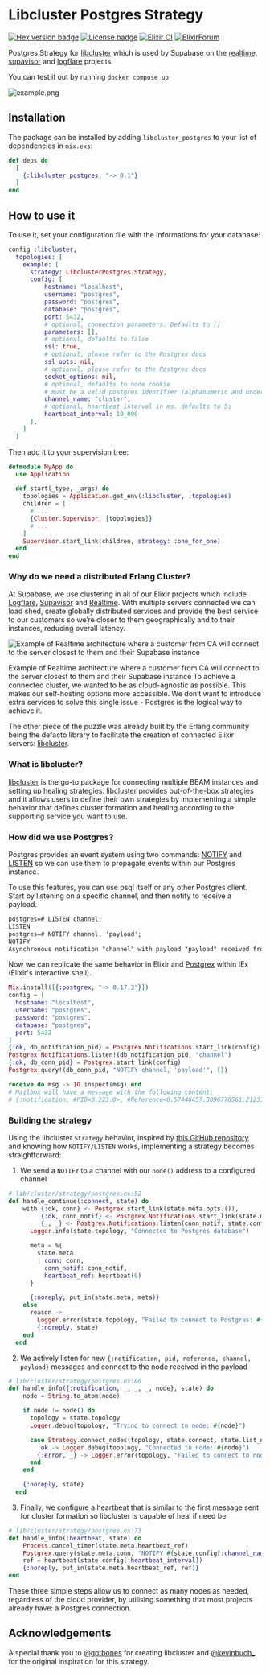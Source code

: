 # Libcluster Postgres Strategy

[![Hex version badge](https://img.shields.io/hexpm/v/libcluster_postgres.svg)](https://hex.pm/packages/libcluster_postgres)
[![License badge](https://img.shields.io/hexpm/l/libcluster_postgres.svg)](https://github.com/supabase/libcluster_postgres/blob/main/LICENSE)
[![Elixir CI](https://github.com/supabase/libcluster_postgres/actions/workflows/elixir.yaml/badge.svg)](https://github.com/supabase/libcluster_postgres/actions/workflows/elixir.yaml)
[![ElixirForum](https://img.shields.io/badge/Elixir_Forum-grey)](https://elixirforum.com/t/libcluster-postgres-clustering-strategy-for-libcluster/60053)

Postgres Strategy for [libcluster](https://hexdocs.pm/libcluster/) which is used by Supabase on the [realtime](https://github.com/supabase/realtime), [supavisor](https://github.com/supabase/supavisor) and [logflare](https://github.com/logflare/logflare) projects.

You can test it out by running `docker compose up`

![example.png](https://github.com/supabase/libcluster_postgres/blob/main/example.png?raw=true)

## Installation

The package can be installed
by adding `libcluster_postgres` to your list of dependencies in `mix.exs`:

```elixir
def deps do
  [
    {:libcluster_postgres, "~> 0.1"}
  ]
end
```

## How to use it

To use it, set your configuration file with the informations for your database:

```elixir
config :libcluster,
  topologies: [
    example: [
      strategy: LibclusterPostgres.Strategy,
      config: [
          hostname: "localhost",
          username: "postgres",
          password: "postgres",
          database: "postgres",
          port: 5432,
          # optional, connection parameters. Defaults to []
          parameters: [],
          # optional, defaults to false
          ssl: true,
          # optional, please refer to the Postgrex docs
          ssl_opts: nil,
          # optional, please refer to the Postgrex docs
          socket_options: nil,
          # optional, defaults to node cookie
          # must be a valid postgres identifier (alphanumeric and underscores only) with valid length
          channel_name: "cluster",
          # optional, heartbeat interval in ms. defaults to 5s
          heartbeat_interval: 10_000
      ],
    ]
  ]
```

Then add it to your supervision tree:

```elixir
defmodule MyApp do
  use Application

  def start(_type, _args) do
    topologies = Application.get_env(:libcluster, :topologies)
    children = [
      # ...
      {Cluster.Supervisor, [topologies]}
      # ...
    ]
    Supervisor.start_link(children, strategy: :one_for_one)
  end
end
```
### Why do we need a distributed Erlang Cluster?

At Supabase, we use clustering in all of our Elixir projects which include [Logflare](https://github.com/Logflare/logflare), [Supavisor](https://github.com/supabase/supavisor) and [Realtime](https://github.com/supabase/realtime). With multiple servers connected we can load shed, create globally distributed services and provide the best service to our customers so we’re closer to them geographically and to their instances, reducing overall latency.

![Example of Realtime architecture where a customer from CA will connect to the server closest to them and their Supabase instance](https://github.com/supabase/libcluster_postgres/blob/main/realtime_example.png?raw=true)

Example of Realtime architecture where a customer from CA will connect to the server closest to them and their Supabase instance
To achieve a connected cluster, we wanted to be as cloud-agnostic as possible. This makes our self-hosting options more accessible. We don’t want to introduce extra services to solve this single issue - Postgres is the logical way to achieve it.

The other piece of the puzzle was already built by the Erlang community being the defacto library to facilitate the creation of connected Elixir servers: [libcluster](https://github.com/bitwalker/libcluster).

### What is libcluster?

[libcluster](https://github.com/bitwalker/libcluster) is the go-to package for connecting multiple BEAM instances and setting up healing strategies. libcluster provides out-of-the-box strategies and it allows users to define their own strategies by implementing a simple behavior that defines cluster formation and healing according to the supporting service you want to use.

### How did we use Postgres?

Postgres provides an event system using two commands: [NOTIFY](https://www.postgresql.org/docs/current/sql-notify.html) and [LISTEN](https://www.postgresql.org/docs/current/sql-listen.html) so we can use them to propagate events within our Postgres instance.

To use this features, you can use psql itself or any other Postgres client. Start by listening on a specific channel, and then notify to receive a payload.

```markdown
postgres=# LISTEN channel;
LISTEN
postgres=# NOTIFY channel, 'payload';
NOTIFY
Asynchronous notification "channel" with payload "payload" received from server process with PID 326.
```

Now we can replicate the same behavior in Elixir and [Postgrex](https://hex.pm/packages/postgrex) within IEx (Elixir's interactive shell).

```elixir
Mix.install([{:postgrex, "~> 0.17.3"}])
config = [
  hostname: "localhost",
  username: "postgres",
  password: "postgres",
  database: "postgres",
  port: 5432
]
{:ok, db_notification_pid} = Postgrex.Notifications.start_link(config)
Postgrex.Notifications.listen!(db_notification_pid, "channel")
{:ok, db_conn_pid} = Postgrex.start_link(config)
Postgrex.query!(db_conn_pid, "NOTIFY channel, 'payload'", [])

receive do msg -> IO.inspect(msg) end
# Mailbox will have a message with the following content:
# {:notification, #PID<0.223.0>, #Reference<0.57446457.3896770561.212335>, "channel", "test"}
```

### Building the strategy

Using the libcluster `Strategy` behavior, inspired by [this GitHub repository](https://github.com/kevbuchanan/libcluster_postgres) and knowing how `NOTIFY/LISTEN` works, implementing a strategy becomes straightforward:

1. We send a `NOTIFY` to a channel with our `node()` address to a configured channel

```elixir
# lib/cluster/strategy/postgres.ex:52
def handle_continue(:connect, state) do
    with {:ok, conn} <- Postgrex.start_link(state.meta.opts.()),
         {:ok, conn_notif} <- Postgrex.Notifications.start_link(state.meta.opts.()),
         {_, _} <- Postgrex.Notifications.listen(conn_notif, state.config[:channel_name]) do
      Logger.info(state.topology, "Connected to Postgres database")

      meta = %{
        state.meta
        | conn: conn,
          conn_notif: conn_notif,
          heartbeat_ref: heartbeat(0)
      }

      {:noreply, put_in(state.meta, meta)}
    else
      reason ->
        Logger.error(state.topology, "Failed to connect to Postgres: #{inspect(reason)}")
        {:noreply, state}
    end
  end
```

2. We actively listen for new `{:notification, pid, reference, channel, payload}` messages and connect to the node received in the payload

```elixir
# lib/cluster/strategy/postgres.ex:80
def handle_info({:notification, _, _, _, node}, state) do
    node = String.to_atom(node)

    if node != node() do
      topology = state.topology
      Logger.debug(topology, "Trying to connect to node: #{node}")

      case Strategy.connect_nodes(topology, state.connect, state.list_nodes, [node]) do
        :ok -> Logger.debug(topology, "Connected to node: #{node}")
        {:error, _} -> Logger.error(topology, "Failed to connect to node: #{node}")
      end
    end

    {:noreply, state}
  end
```

3. Finally, we configure a heartbeat that is similar to the first message sent for cluster formation so libcluster is capable of heal if need be

```elixir
# lib/cluster/strategy/postgres.ex:73
def handle_info(:heartbeat, state) do
    Process.cancel_timer(state.meta.heartbeat_ref)
    Postgrex.query(state.meta.conn, "NOTIFY #{state.config[:channel_name]}, '#{node()}'", [])
    ref = heartbeat(state.config[:heartbeat_interval])
    {:noreply, put_in(state.meta.heartbeat_ref, ref)}
end
```

These three simple steps allow us to connect as many nodes as needed, regardless of the cloud provider, by utilising something that most projects already have: a Postgres connection.

## Acknowledgements

A special thank you to [@gotbones](https://twitter.com/gotbones) for creating libcluster and [@kevinbuch\_](https://twitter.com/kevinbuch_) for the original inspiration for this strategy.
